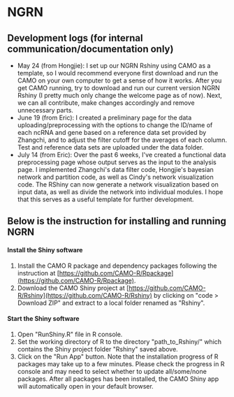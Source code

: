 # NGRN

## Development logs (for internal communication/documentation only)
- May 24 (from Hongjie): I set up our NGRN Rshiny using CAMO as a template, so I would recommend everyone first download and run the CAMO on your own computer to get a sense of how it works. After you get CAMO running, try to download and run our current version NGRN Rshiny (I pretty much only change the welcome page as of now). Next, we can all contribute, make changes accordingly and remove unnecessary parts.
- June 19 (from Eric): I created a preliminary page for the data uploading/preprocessing with the options to change the ID/name of each ncRNA and gene based on a reference data set provided by Zhangchi, and to adjust the filter cutoff for the averages of each column. Test and reference data sets are uploaded under the data folder.
- July 14 (from Eric): Over the past 6 weeks, I've created a functional data preprocessing page whose output serves as the input to the analysis page. I implemented Zhangchi's data filter code, Hongjie's bayesian network and partition code, as well as Cindy's network visualization code. The RShiny can now generate a network visualization based on input data, as well as divide the network into individual modules. I hope that this serves as a useful template for further development.

## Below is the instruction for installing and running NGRN
#### Install the Shiny software
1. Install the CAMO R package and dependency packages following the instruction at [https://github.com/CAMO-R/Rpackage](https://github.com/CAMO-R/Rpackage).
2. Download the CAMO Shiny project at [https://github.com/CAMO-R/Rshiny](https://github.com/CAMO-R/Rshiny) by clicking on "code > Download ZIP" and extract to a local folder renamed as "Rshiny".

#### Start the Shiny software
1. Open "RunShiny.R" file in R console.
2. Set the working directory of R to the directory "path\_to\_Rshiny/" which contains the Shiny project folder "Rshiny" saved above.
3. Click on the "Run App" button.
Note that the installation progress of R packages may take up to a few minutes. Please check the progress in R console and may need to select whether to update all/some/none packages. After all packages has been installed, the CAMO Shiny app will automatically open in your default browser.


